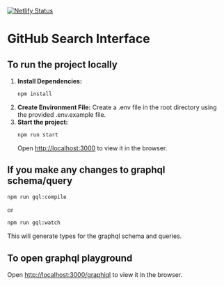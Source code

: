 [![Netlify Status](https://api.netlify.com/api/v1/badges/424abd99-17c8-457f-8af3-ecb3ac553e0b/deploy-status)](https://subtle-kashata-b3a75c.netlify.app/)

# GitHub Search Interface

## To run the project locally

1. **Install Dependencies:**
   ```bash
   npm install
2. **Create Environment File:**
Create a .env file in the root directory using the provided .env.example file.
3. **Start the project:**
   ```bash
   npm run start
   ```
   Open [http://localhost:3000](http://localhost:3000) to view it in the browser.

## If you make any changes to graphql schema/query
```bash
npm run gql:compile
```
or
```bash
npm run gql:watch
```
This will generate types for the graphql schema and queries.


## To open graphql playground
Open [http://localhost:3000/graphiql](http://localhost:3000/graphiql) to view it in the browser.



